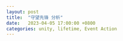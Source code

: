 ```yaml
---
layout: post
title:  "守望先锋 分析"
date:   2023-04-05 17:00:00 +0800
categories: unity, lifetime, Event Action
---
```

